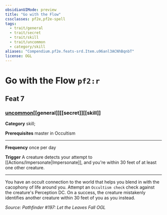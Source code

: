 ```yaml
---
obsidianUIMode: preview
title: "Go with the Flow"
cssclasses: pf2e,pf2e-spell
tags:
  - trait/general
  - trait/secret
  - trait/skill
  - trait/uncommon
  - category/skill
aliases: "Compendium.pf2e.feats-srd.Item.u96anl3ACNhBqnbT"
license: OGL
---
```

# Go with the Flow `pf2:r`
## Feat 7
### [uncommon](uncommon "Uncommon Rarity Trait")[[general]][[secret]][[skill]]

**Category** skill; 



**Prerequisites** master in Occultism
* * *
**Frequency** once per day

**Trigger** A creature detects your attempt to [[Actions/Impersonate|Impersonate]], and you're within 30 feet of at least one other creature.

* * *

You have an occult connection to the world that helps you blend in with the cacophony of life around you. Attempt an `Occultism check` check against the creature's Perception DC. On a success, the creature mistakenly identifies another creature within 30 feet of you as you instead.

*Source: Pathfinder #197: Let the Leaves Fall*
*OGL*